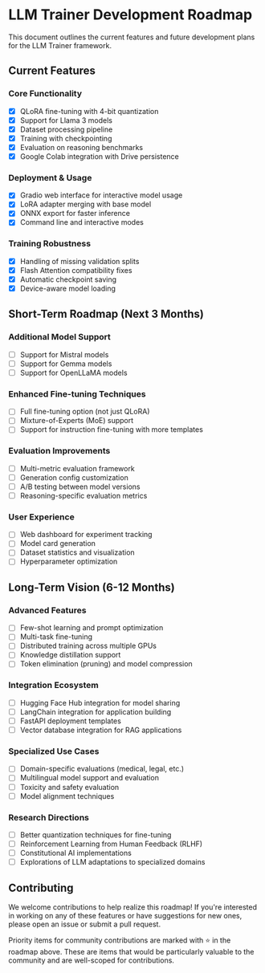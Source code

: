 # LLM Trainer Development Roadmap

This document outlines the current features and future development plans for the LLM Trainer framework.

## Current Features

### Core Functionality
- [x] QLoRA fine-tuning with 4-bit quantization
- [x] Support for Llama 3 models
- [x] Dataset processing pipeline
- [x] Training with checkpointing
- [x] Evaluation on reasoning benchmarks
- [x] Google Colab integration with Drive persistence

### Deployment & Usage
- [x] Gradio web interface for interactive model usage
- [x] LoRA adapter merging with base model
- [x] ONNX export for faster inference
- [x] Command line and interactive modes

### Training Robustness
- [x] Handling of missing validation splits
- [x] Flash Attention compatibility fixes
- [x] Automatic checkpoint saving
- [x] Device-aware model loading

## Short-Term Roadmap (Next 3 Months)

### Additional Model Support
- [ ] Support for Mistral models
- [ ] Support for Gemma models
- [ ] Support for OpenLLaMA models

### Enhanced Fine-tuning Techniques
- [ ] Full fine-tuning option (not just QLoRA)
- [ ] Mixture-of-Experts (MoE) support
- [ ] Support for instruction fine-tuning with more templates

### Evaluation Improvements
- [ ] Multi-metric evaluation framework
- [ ] Generation config customization
- [ ] A/B testing between model versions
- [ ] Reasoning-specific evaluation metrics

### User Experience
- [ ] Web dashboard for experiment tracking
- [ ] Model card generation
- [ ] Dataset statistics and visualization
- [ ] Hyperparameter optimization

## Long-Term Vision (6-12 Months)

### Advanced Features
- [ ] Few-shot learning and prompt optimization
- [ ] Multi-task fine-tuning
- [ ] Distributed training across multiple GPUs
- [ ] Knowledge distillation support
- [ ] Token elimination (pruning) and model compression

### Integration Ecosystem
- [ ] Hugging Face Hub integration for model sharing
- [ ] LangChain integration for application building
- [ ] FastAPI deployment templates
- [ ] Vector database integration for RAG applications

### Specialized Use Cases
- [ ] Domain-specific evaluations (medical, legal, etc.)
- [ ] Multilingual model support and evaluation
- [ ] Toxicity and safety evaluation
- [ ] Model alignment techniques

### Research Directions
- [ ] Better quantization techniques for fine-tuning
- [ ] Reinforcement Learning from Human Feedback (RLHF)
- [ ] Constitutional AI implementations
- [ ] Explorations of LLM adaptations to specialized domains

## Contributing

We welcome contributions to help realize this roadmap! If you're interested in working on any of these features or have suggestions for new ones, please open an issue or submit a pull request.

Priority items for community contributions are marked with ⭐ in the roadmap above. These are items that would be particularly valuable to the community and are well-scoped for contributions.
